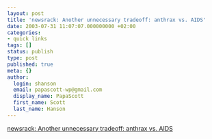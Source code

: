 ```yaml
---
layout: post
title: 'newsrack: Another unnecessary tradeoff: anthrax vs. AIDS'
date: 2003-07-31 11:07:07.000000000 +02:00
categories:
- quick links
tags: []
status: publish
type: post
published: true
meta: {}
author:
  login: shanson
  email: papascott-wp@gmail.com
  display_name: PapaScott
  first_name: Scott
  last_name: Hanson
---
```

<p><a title="Choosing between pest and cholera?" href="http://pages.prodigy.net/thomasn528/blog/2003_07_27_newsarcv.html#105962990087962878">newsrack: Another unnecessary tradeoff: anthrax vs. AIDS</a></p>
